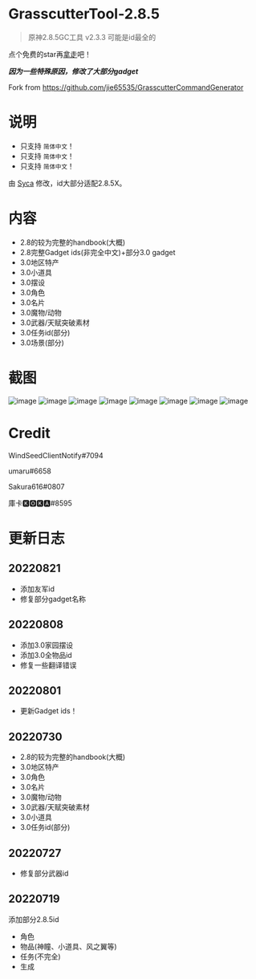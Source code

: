 # GrasscutterTool-2.8.5
> 原神2.8.5GC工具 v2.3.3
> 可能是id最全的

点个免费的star再[拿走](https://github.com/TeyvatL/GrasscutterTool-2.8.5/releases)吧！

***因为一些特殊原因，修改了大部分gadget***

Fork from https://github.com/jie65535/GrasscutterCommandGenerator

# 说明
 - 只支持 `简体中文`！
 - 只支持 `简体中文`！
 - 只支持 `简体中文`！

由 [Syca](https://github.com/Sycamore0) 修改，id大部分适配2.8.5X。

# 内容
 - 2.8的较为完整的handbook(大概)
 - 2.8完整Gadget ids(非完全中文)+部分3.0 gadget
 - 3.0地区特产
 - 3.0小道具
 - 3.0摆设
 - 3.0角色
 - 3.0名片
 - 3.0魔物/动物
 - 3.0武器/天赋突破素材
 - 3.0任务id(部分)
 - 3.0场景(部分)

# 截图
![image](https://user-images.githubusercontent.com/64587684/183325240-0c86448a-83cb-4a20-b994-70143cc81b2f.png)
![image](https://user-images.githubusercontent.com/64587684/183325268-bfef9c8a-edb0-46e7-9615-262eb07afcbc.png)
![image](https://user-images.githubusercontent.com/64587684/183325312-3569d44e-b936-4ad0-a878-d79f2c2c65ce.png)
![image](https://user-images.githubusercontent.com/64587684/183325287-8e1bf520-a6e2-40f7-8cb4-f3823c245126.png)
![image](https://user-images.githubusercontent.com/64587684/183325336-11fbc00b-938f-4c0d-9740-5b9f0687d1d0.png)
![image](https://user-images.githubusercontent.com/64587684/183325351-ed574d50-4572-427f-9aaa-b9e4d0103c42.png)
![image](https://user-images.githubusercontent.com/64587684/183325377-33078e98-7d49-442d-a193-e14fe911e7b6.png)
![image](https://user-images.githubusercontent.com/64587684/183325396-306c3728-cfe1-4da9-96cd-29255f4297e2.png)

# Credit
WindSeedClientNotify#7094

umaru#6658

Sakura616#0807

庫卡🅺🅾🅺🅰#8595

# 更新日志
## 20220821
 - 添加友军id
 - 修复部分gadget名称
## 20220808
 - 添加3.0家园摆设
 - 添加3.0全物品id
 - 修复一些翻译错误
## 20220801
 - 更新Gadget ids！
## 20220730
 - 2.8的较为完整的handbook(大概)
 - 3.0地区特产
 - 3.0角色
 - 3.0名片
 - 3.0魔物/动物
 - 3.0武器/天赋突破素材
 - 3.0小道具
 - 3.0任务id(部分)
## 20220727
 - 修复部分武器id
## 20220719
添加部分2.8.5id
 - 角色
 - 物品(神瞳、小道具、风之翼等)
 - 任务(不完全)
 - 生成
